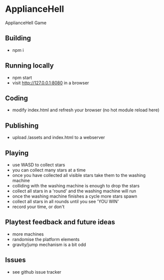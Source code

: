 # ApplianceHell
ApplianceHell Game

## Building

- npm i

## Running locally

- npm start
- visit http://127.0.0.1:8080 in a browser

## Coding

- modify index.html and refresh your browser (no hot module reload here)

## Publishing

- upload /assets and index.html to a webserver

## Playing

- use WASD to collect stars
- you can collect many stars at a time
- once you have collected all visible stars take them to the washing machine
- colliding with the washing machine is enough to drop the stars
- collect all stars in a 'round' and the washing machine will run
- once the washing machine finishes a cycle more stars spawn
- collect all stars in all rounds until you see 'YOU WIN'
- record your time, or don't

## Playtest feedback and future ideas

- more machines
- randomise the platform elements
- gravity/jump mechanism is a bit odd

## Issues

- see github issue tracker